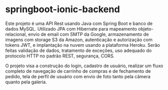 # springboot-ionic-backend

Este projeto é uma API Rest usando Java com Spring Boot e banco de dados MySQL. Utilizado JPA com Hibernate para mapeamento objeto-relacional, envio de email com SMTP da Google, armazenamento de imagens com storage S3 da Amazon, autenticação e autorização com tokens JWT, e implantação na nuvem usando a plataforma Heroku. Serão feitas validação de dados, tratamento de exceções, uso adequado do protocolo HTTP no padrão REST, segurança, CORS.

O projeto visa a construção do login, cadastro de usuário, realizar um fluxo completo de navegação de carrinho de compras e de fechamento de pedido, tela de perfil de usuário com envio de foto tanto pela câmera quanto pela galeria.
